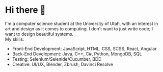 # Hi there 👋
I'm a computer science student at the University of Utah, with an interest in art and design as it comes to computing. I don't want to just write code; I want to design beautiful systems. <br>
My skills:
- Front-End Development: JavaScript, HTML, CSS, SCSS, React, Angular
- Back-End Development: Java, C++, C#, Python, MongoDB, SQL
- Testing: Selenium/Selenide/Cucumber, BDD
- Creative: UI/UX, Blender, Zbrush, Davinci Resolve
